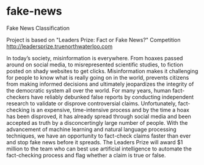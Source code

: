 # fake-news
Fake News Classification

Project is based on "Leaders Prize: Fact or Fake News?" Competition http://leadersprize.truenorthwaterloo.com

In today’s society, misinformation is everywhere. From hoaxes passed around on social media, to misrepresented scientific studies, to fiction posted on shady websites to get clicks. Misinformation makes it challenging for people to know what is really going on in the world, prevents citizens from making informed decisions and ultimately jeopardizes the integrity of the democratic system all over the world.
For many years, human fact-checkers have reliably debunked false reports by conducting independent research to validate or disprove controversial claims. Unfortunately, fact-checking is an expensive, time-intensive process and by the time a hoax has been disproved, it has already spread through social media and been accepted as truth by a disconcertingly large number of people.
With the advancement of machine learning and natural language processing techniques, we have an opportunity to fact-check claims faster than ever and stop fake news before it spreads. The Leaders Prize will award $1 million to the team who can best use artificial intelligence to automate the fact-checking process and flag whether a claim is true or false.
